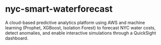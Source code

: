 # nyc-smart-waterforecast
A cloud-based predictive analytics platform using AWS and machine learning (Prophet, XGBoost, Isolation Forest) to forecast NYC water costs, detect anomalies, and enable interactive simulations through a QuickSight dashboard.

